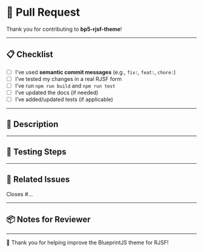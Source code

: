 # 🚀 Pull Request

Thank you for contributing to **bp5-rjsf-theme**!

---

## 📋 Checklist

- [ ] I’ve used **semantic commit messages** (e.g., `fix:`, `feat:`, `chore:`)
- [ ] I’ve tested my changes in a real RJSF form
- [ ] I’ve run `npm run build` and `npm run test`
- [ ] I’ve updated the docs (if needed)
- [ ] I’ve added/updated tests (if applicable)

---

## 📄 Description

<!-- Describe what this PR adds or changes. -->

---

## 🧪 Testing Steps

<!-- Outline steps to test this manually (if needed). -->

---

## 📝 Related Issues

<!-- Link any related issues or PRs -->

Closes #...

---

## 📦 Notes for Reviewer

<!-- Any special context or extra info for the reviewer -->

---

🙌 Thank you for helping improve the BlueprintJS theme for RJSF!
